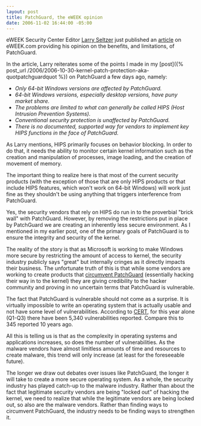 ```yaml
---
layout: post
title: PatchGuard, the eWEEK opinion
date: 2006-11-02 16:44:00 -05:00
---
```


eWEEK Security Center Editor [Larry Seltzer](http://www.eweek.com/author_bio/0,1908,a=2299,00.asp) just published an [article](http://www.eweek.com/article2/0,1895,2049960,00.asp) on eWEEK.com providing his opinion on the benefits, and limitations, of PatchGuard.

In the article, Larry reiterates some of the points I made in my [post]({% post_url /2006/2006-10-30-kernel-patch-protection-aka-quotpatchguardquot %}) on PatchGuard a few days ago, namely:

*   *Only 64-bit Windows versions are affected by PatchGuard.*
*   *64-bit Windows versions, especially desktop versions, have puny market share.*
*   *The problems are limited to what can generally be called HIPS (Host Intrusion Prevention Systems).*
*   *Conventional security protection is unaffected by PatchGuard.*
*   *There is no documented, supported way for vendors to implement key HIPS functions in the face of PatchGuard.* 

As Larry mentions, HIPS primarily focuses on behavior blocking. In order to do that, it needs the ability to monitor certain kernel information such as the creation and manipulation of processes, image loading, and the creation of movement of memory.

The important thing to realize here is that most of the current security products (with the exception of those that are only HIPS products or that include HIPS features, which won't work on 64-bit Windows) will work just fine as they shouldn't be using anything that triggers interference from PatchGuard.

Yes, the security vendors that rely on HIPS do run in to the proverbial "brick wall" with PatchGuard. However, by removing the restrictions put in place by PatchGuard we are creating an inherently less secure environment. As I mentioned in my earlier post, one of the primary goals of PatchGuard is to ensure the integrity and security of the kernel.

The reality of the story is that as Microsoft is working to make Windows more secure by restricting the amount of access to kernel, the security industry publicly says "great" but internally cringes as it directly impacts their business. The unfortunate truth of this is that while some vendors are working to create products that [circumvent PatchGuard](http://www.eweek.com/article2/0,1895,2037052,00.asp) (essentially hacking their way in to the kernel) they are giving credibility to the hacker community and proving in no uncertain terms that PatchGuard is vulnerable.

The fact that PatchGuard is vulnerable should not come as a surprise. It is virtually impossible to write an operating system that is actually usable and not have some level of vulnerabilities. According to [CERT](http://www.cert.org/stats/), for this year alone (Q1-Q3) there have been 5,340 vulnerabilities reported. Compare this to 345 reported 10 years ago.

All this is telling us is that as the complexity in operating systems and applications increases, so does the number of vulnerabilities. As the malware vendors have almost limitless amounts of time and resources to create malware, this trend will only increase (at least for the foreseeable future).

The longer we draw out debates over issues like PatchGuard, the longer it will take to create a more secure operating system. As a whole, the security industry has played catch-up to the malware industry. Rather than about the fact that legitimate security vendors are being "locked out" of hacking the kernel, we need to realize that while the legitimate vendors are being locked out, so also are the malware vendors. Rather than finding ways to circumvent PatchGuard, the industry needs to be finding ways to strengthen it.
